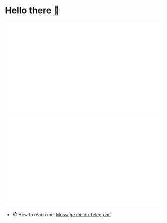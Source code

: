 # Hello there 👋
![](https://github.com/Nima-Ra/stats/blob/master/generated/overview.svg)
![](https://github.com/Nima-Ra/stats/blob/master/generated/languages.svg)
- 📫 How to reach me: [Message me on Telegram!](https://t.me/Nima_Ra)

<!--
**Nima-Ra/Nima-Ra** is a ✨ _special_ ✨ repository because its `README.md` (this file) appears on your GitHub profile.

Here are some ideas to get you started:
- 🔭 I’m currently working on ![]
- 🌱 I’m currently learning ...
- 👯 I’m looking to collaborate on ...
- 🤔 I’m looking for help with ...
- 💬 Ask me about ...
- 😄 Pronouns: ...
- ⚡ Fun fact: ...
-->
